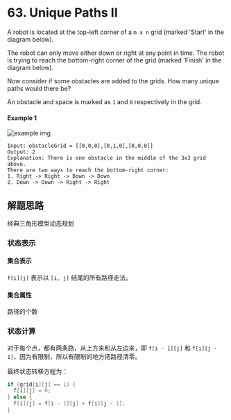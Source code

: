 # 63. Unique Paths II

A robot is located at the top-left corner of a `m x n` grid (marked 'Start' in the diagram below).

The robot can only move either down or right at any point in time. The robot is trying to reach the bottom-right corner of the grid (marked 'Finish' in the diagram below).

Now consider if some obstacles are added to the grids. How many unique paths would there be?

An obstacle and space is marked as `1` and `0` respectively in the grid.

#### Example 1

![example img](https://assets.leetcode.com/uploads/2020/11/04/robot1.jpg)

```
Input: obstacleGrid = [[0,0,0],[0,1,0],[0,0,0]]
Output: 2
Explanation: There is one obstacle in the middle of the 3x3 grid above.
There are two ways to reach the bottom-right corner:
1. Right -> Right -> Down -> Down
2. Down -> Down -> Right -> Right
```

## 解题思路

经典三角形模型动态规划

### 状态表示

#### 集合表示

`f[i][j]` 表示以 `[i, j]` 结尾的所有路径走法。

#### 集合属性

路径的个数

### 状态计算

对于每个点，都有两条路，从上方来和从左边来，即 `f[i - 1][j]` 和 `f[i][j - 1]`，因为有限制，所以有限制的地方把路径清零。

最终状态转移方程为：

```java
if (grid[i][j] == 1) {
  f[i][j] = 0;
} else {
  f[i][j] = f[i - 1][j] + f[i][j - 1];
}
```